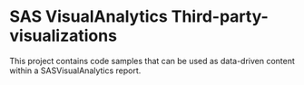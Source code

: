 # SAS VisualAnalytics Third-party-visualizations

This project contains code samples that can be used as data-driven content within a SASVisualAnalytics report.